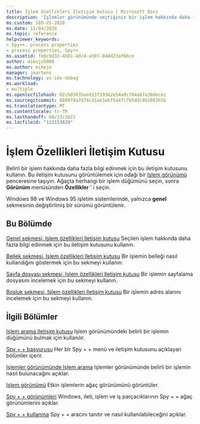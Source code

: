 ```yaml
---
title: İşlem özellikleri Iletişim kutusu | Microsoft Docs
description: 'Işlemler görünümünde seçtiğiniz bir işlem hakkında daha fazla bilgi edinmek için Işlem özelliklerini kullanın. Dört sekme vardır: genel, bellek, sayfa dosyası ve boşluk.'
ms.custom: SEO-VS-2020
ms.date: 11/04/2016
ms.topic: reference
helpviewer_keywords:
- Spy++. process properties
- process properties, Spy++
ms.assetid: fe6c9d32-4b81-4dc4-a307-848d23af66ce
author: mikejo5000
ms.author: mikejo
manager: jmartens
ms.technology: vs-ide-debug
ms.workload:
- multiple
ms.openlocfilehash: 02cb03635aed15f39362e54a9c704a67a30decec
ms.sourcegitcommit: 68897da7d74c31ae1ebf5d47c7b5ddc9b108265b
ms.translationtype: MT
ms.contentlocale: tr-TR
ms.lasthandoff: 08/13/2021
ms.locfileid: "122153829"
---
```

# <a name="process-properties-dialog-box"></a>İşlem Özellikleri İletişim Kutusu
Belirli bir işlem hakkında daha fazla bilgi edinmek için bu iletişim kutusunu kullanın. Bu iletişim kutusunu görüntülemek için odağı bir [Işlem görünümü](../debugger/processes-view.md) penceresine taşıyın. Ağaçta herhangi bir işlem düğümünü seçin, sonra **Görünüm** menüsünden **Özellikler** ' i seçin.

 Windows 98 ve Windows 95 işletim sistemlerinde, yalnızca **genel** sekmesinin değiştirilmiş bir sürümü görüntülenir.

## <a name="in-this-section"></a>Bu Bölümde
 [Genel sekmesi, Işlem özellikleri Iletişim kutusu](../debugger/general-tab-thread-properties-dialog-box.md) Seçilen işlem hakkında daha fazla bilgi edinmek için bu iletişim kutusunu kullanın.

 [Bellek sekmesi, Işlem özellikleri Iletişim kutusu](../debugger/memory-tab-process-properties-dialog-box.md) Bir işlemin belleği nasıl kullandığını göstermek için bu sekmeyi kullanın.

 [Sayfa dosyası sekmesi, Işlem özellikleri Iletişim kutusu](../debugger/page-file-tab-process-properties-dialog-box.md) Bir işlemin sayfalama dosyasını incelemek için bu sekmeyi kullanın.

 [Boşluk sekmesi, Işlem özellikleri Iletişim kutusu](../debugger/space-tab-process-properties-dialog-box.md) Bir işlemin adres alanını incelemek için bu sekmeyi kullanın.

## <a name="related-sections"></a>İlgili Bölümler
 [Işlem arama Iletişim kutusu](../debugger/process-search-dialog-box.md) Işlem görünümündeki belirli bir işlemin düğümünü bulmak için kullanılır.

 [Spy + + başvurusu](../debugger/spy-increment-reference.md) Her bir Spy + + menü ve iletişim kutusunu açıklayan bölümler içerir.

 [Işlemler görünümünde Işlem arama](../debugger/how-to-search-for-a-process-in-processes-view.md) Işlemler görünümünde belirli bir işlemin nasıl bulunacağını açıklar.

 [Işlem görünümü](../debugger/processes-view.md) Etkin işlemlerin ağaç görünümünü görüntüler.

 [Spy + + görünümleri](../debugger/spy-increment-views.md) Windows, ileti, işlem ve iş parçacıklarının Spy + + ağaç görünümlerini açıklar.

 [Spy + + kullanma](../debugger/using-spy-increment.md) Spy + + aracını tanıtır ve nasıl kullanılabileceğini açıklar.